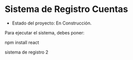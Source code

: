 <h1> Sistema de Registro Cuentas </h1>

- Estado del proyecto: En Construcción.

Para ejecutar el sistema, debes poner:

npm install react

sistema de registro 2
